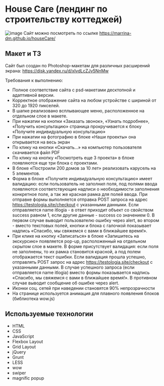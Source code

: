 # House Care (лендинг по строительству коттеджей)
![image](https://github.com/marrina-dm/houseCare/assets/149144461/7b0cf8c6-ca8a-4a0e-b56c-f148b713b270)
Сайт можно посмотреть по ссылке https://marrina-dm.github.io/houseCare/

## Макет и ТЗ
Сайт был создан по Photoshop-макетам для различных расширений экрана: https://disk.yandex.ru/d/xIvdLcZJv5NnMw

Требования к выполнению:
-	Полное соответствие сайта с psd-макетами десктопной и адаптивной версии.
-	Корректное отображение сайта на любом устройстве с шириной от 320 до 1920 пикселей.
-	В шапке реализовано всплывающее меню, расположенное на отдельном слое в макете.
-	При нажатии на кнопки «Заказать звонок», «Узнать подробнее», «Получить консультацию» страница прокручивается к блоку «Получите индивидуальную консультацию»
-	При нажатии на фотографию в блоке «Наши проекты» она открывается на весь экран
-	По клику на кнопки «Скачать…» на компьютер пользователя скачивается файл PDF
-	По клику на кнопку «Посмотреть еще 3 проекта» в блоке появляются еще три блока с проектами.
-	В блоке «Построили 200 домов за 10 лет» реализовать карусель на 5 элементов.
-	Форма в блоке «Получите индивидуальную консультацию» имеет валидацию: если пользователь не заполнил поля, под полями ввода появляются соответствующие надписи о необходимости заполнения конкретное поле, а так же красная рамка для полей ввода. При отправке формы выполняется отправка POST запроса на адрес https://testologia.site/checkout с указанными данными. Если отправляется name itlogia - в ответ приходит объект со свойством success равном 1, если другие данные - success со значением 0. В первом случае выводит пользователю ошибку через alert, во втором - вместо текстовых полей, кнопки и блока с галочкой показывает надпись «Спасибо, мы свяжемся с вами в ближайшее время!».
-	При клике на кнопку «Записаться» в блоке «Запишитесь на экскурсию» появляется pop-up, расположенный на отдельном скрытом слое в макете. В форме присутствует валидация: если поля не заполнены, то их рамка становится красной, а под полем отображается текст ошибки. Если валидация прошла успешно, отправлять POST запрос на адрес https://testologia.site/checkout с указанными данными.  В случае успешного запроса  (если отправляется name itlogia) вместо формы показывается надпись «Спасибо, мы свяжемся с вами в ближайшее время!». В противном случае выводит сообщение об ошибке через alert.
-	Иконки соц. сетей при наведении становятся 90% непрозрачности
-	На странице используется анимация для плавного появления блоков (библиотека wow.js)

## Используемые технологии
- HTML
- CSS
- JavaScript
- Flexbox Layout
- Grid Layout
- jQuery
- Grunt
- LESS
- wow
- swiper
- magnific popup
